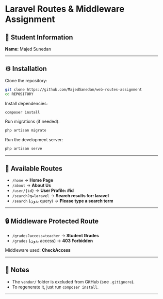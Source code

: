 
# Laravel Routes & Middleware Assignment

## 👤 Student Information
**Name:** Majed Sunedan  

---

## ⚙️ Installation

Clone the repository:
```bash
git clone https://github.com/MajedSanedan/web-routes-assignment
cd REPOSITORY
````

Install dependencies:

```bash
composer install
```

Run migrations (if needed):

```bash
php artisan migrate
```

Run the development server:

```bash
php artisan serve
```

---

## 🚀 Available Routes

* `/home` → **Home Page**
* `/about` → **About Us**
* `/user/{id}` → **User Profile: #id**
* `/search?q=laravel` → **Search results for: laravel**
* `/search` (بدون query) → **Please type a search term**

---

## 🔒 Middleware Protected Route

* `/grades?access=teacher` → **Student Grades**
* `/grades` (بدون access) → **403 Forbidden**

Middleware used: **CheckAccess**

---

## 📌 Notes

* The `vendor/` folder is excluded from GitHub (see `.gitignore`).
* To regenerate it, just run `composer install`.

---

